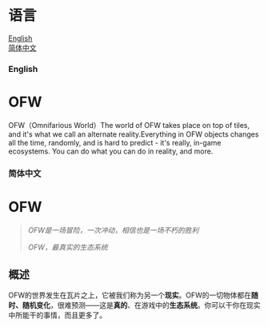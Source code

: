# 语言
[English](https://github.com/is52hertz/ofw/blob/main/README.md#english)  
[简体中文](https://github.com/is52hertz/ofw/blob/main/README.md#%E7%AE%80%E4%BD%93%E4%B8%AD%E6%96%87)  
  
### English
# OFW
OFW（Omnifarious World）The world of OFW takes place on top of tiles, and it's what we call an alternate reality.Everything in OFW objects changes all the time, randomly, and is hard to predict - it's really, in-game ecosystems. You can do what you can do in reality, and more.
### 简体中文
# OFW
> _OFW是一场冒险，一次冲动，相信也是一场不朽的胜利_  
>   
> _OFW，最真实的生态系统_  
## 概述
OFW的世界发生在瓦片之上，它被我们称为另一个**现实**。OFW的一切物体都在**随时、随机变化**，很难预测——这是**真的**、在游戏中的**生态系统**。你可以干你在现实中所能干的事情，而且更多了。 

